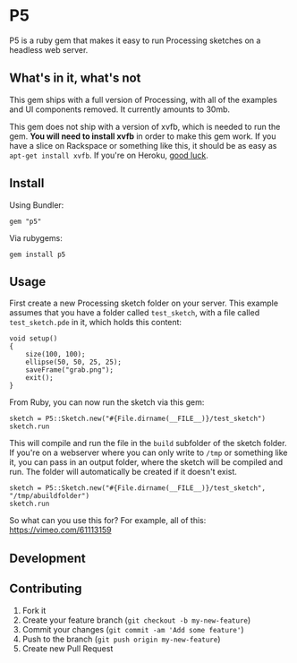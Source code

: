 # P5

P5 is a ruby gem that makes it easy to run Processing sketches on a headless web server.

## What's in it, what's not

This gem ships with a full version of Processing, with all of the examples and UI components removed. It currently amounts to 30mb.

This gem does not ship with a version of xvfb, which is needed to run the gem. **You will need to install xvfb** in order to make this gem work. If you have a slice on Rackspace or something like this, it should be as easy as `apt-get install xvfb`. If you're on Heroku, [good luck](https://gist.github.com/atduskgreg/5100799).

## Install

Using Bundler:

```
gem "p5"
```

Via rubygems:

```
gem install p5
```

## Usage

First create a new Processing sketch folder on your server. This example assumes that you have a folder called `test_sketch`, with a file called `test_sketch.pde` in it, which holds this content:

```
void setup()
{
	size(100, 100);
	ellipse(50, 50, 25, 25);
	saveFrame("grab.png");
	exit();
}

```

From Ruby, you can now run the sketch via this gem:

```
sketch = P5::Sketch.new("#{File.dirname(__FILE__)}/test_sketch")
sketch.run
```

This will compile and run the file in the `build` subfolder of the sketch folder. If you're on a webserver where you can only write to `/tmp` or something like it, you can pass in an output folder, where the sketch will be compiled and run. The folder will automatically be created if it doesn't exist.

```
sketch = P5::Sketch.new("#{File.dirname(__FILE__)}/test_sketch", "/tmp/abuildfolder")
sketch.run
```

So what can you use this for? For example, all of this: https://vimeo.com/61113159

## Development

## Contributing

1. Fork it
2. Create your feature branch (`git checkout -b my-new-feature`)
3. Commit your changes (`git commit -am 'Add some feature'`)
4. Push to the branch (`git push origin my-new-feature`)
5. Create new Pull Request
